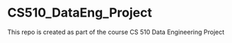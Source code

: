 # CS510_DataEng_Project

This repo is created as part of the course CS 510 Data Engineering Project
